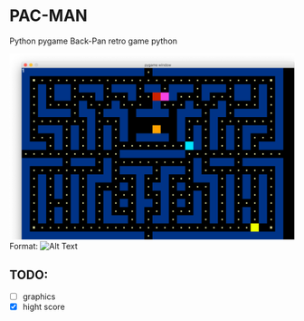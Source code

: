 # PAC-MAN
Python pygame Back-Pan retro game python

![GitHub Logo](Image.png)
Format: ![Alt Text](url)

## TODO:
- [ ] graphics
- [X] hight score
